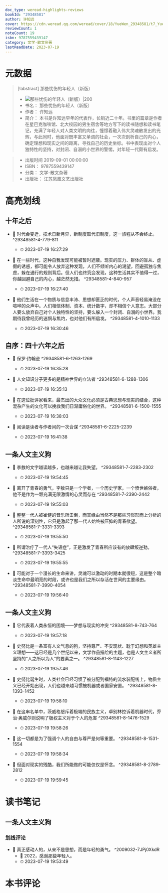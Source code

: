 ```yaml
---
doc_type: weread-highlights-reviews
bookId: "29348581"
author: 许知远
cover: https://cdn.weread.qq.com/weread/cover/18/YueWen_29348581/t7_YueWen_29348581.jpg
reviewCount: 1
noteCount: 19
isbn: 9787559439147
category: 文学-散文杂著
lastReadDate: 2023-07-19
---
```

# 元数据
> [!abstract] 那些忧伤的年轻人（新版）
> - ![ 那些忧伤的年轻人（新版）|200](https://cdn.weread.qq.com/weread/cover/18/YueWen_29348581/t7_YueWen_29348581.jpg)
> - 书名： 那些忧伤的年轻人（新版）
> - 作者： 许知远
> - 简介：     本书是许知远早年的代表作，长销近二十年。书里的篇章是作者在星巴克咖啡馆、北大校园的男生宿舍等地方写下的读书随想和读书笔记，充满了年轻人对人类文明的向往，憧憬着融入伟大灵魂散发出的光辉，与此同时，他面对既丰富又单调的社会，一次次剖析自己的内心，确定理想和现实之间的距离，寻找自己的历史坐标。书中表现出对个人独特性的坚持，对封闭、自溺的小世界的警惕，对年轻一代颇有启发。

> - 出版时间 2019-09-01 00:00:00
> - ISBN： 9787559439147
> - 分类： 文学-散文杂著
> - 出版社： 江苏凤凰文艺出版社

# 高亮划线

## 十年之后


- 📌 时代会变迁，技术日新月异，新制度取代旧制度，这一旅程从不会终止。 ^29348581-4-779-811
    - ⏱ 2023-07-19 16:27:29 

- 📌 在一些时代，这种自我发现可能被暂时遮蔽。现实的压力、群体的盲从、虚假的诱惑，都可能令人放弃这种发现，人们不倾听内心的渴望，回避孤独与焦虑，躲在通行的规则背后。但人们也终究会发现，这种生活其实不值得一过，你越回避自己的内心，越茫然无措。 ^29348581-4-840-957
    - ⏱ 2023-07-19 16:27:40 

- 📌 他们生活在一个物质与信息丰沛、思想却匮乏的时代，个人声音轻易淹没在喧哗的众声中。人们相信体制、资本、统计数字，却不相信个人意志。大部分人要么放弃自己对个人独特性的坚持，要么躲入一个封闭、自溺的小世界。我期待我曾经历的迷惘与焦灼，也对他们有所启发。 ^29348581-4-1010-1133
    - ⏱ 2023-07-19 16:30:46 
## 自序：四十六年之后


- 📌 保罗·约翰逊 ^29348581-6-1263-1269
    - ⏱ 2023-07-19 16:35:28 

- 📌 人文知识分子更多的是精神世界的立法者 ^29348581-6-1288-1306
    - ⏱ 2023-07-19 16:35:13 

- 📌 在这位批评家看来，最杰出的大众文化必须是古典思想与现实的结合，这种混杂产生的文化可以挽救我们日渐庸俗化的世界。 ^29348581-6-1500-1555
    - ⏱ 2023-07-19 16:38:03 

- 📌 阅读是读者与作者间的一次合谋 ^29348581-6-2225-2239
    - ⏱ 2023-07-19 16:41:38 
## 一条人文主义狗

 

- 📌 李敖的文字越读越多，也越来越让我失望。 ^29348581-7-2283-2302
    - ⏱ 2023-07-19 19:54:45 

- 📌 离开了青春的勇气，李敖只是一个学者，一个历史学家，一个愤世嫉俗者，他不是作为一颗充满无限激情的心灵而存在 ^29348581-7-2390-2442
    - ⏱ 2023-07-19 19:55:03 

- 📌 整整一代人被崔健的音乐所击倒，而其缘由当然不是那些习惯形而上分析的人所说的深刻性，它只是激起了那一代人始终被压抑的青春欲望。 ^29348581-7-3331-3393
    - ⏱ 2023-07-19 19:55:50 

- 📌 所谓治疗了一代人“失语症”，正是激发了青春所应该有的放肆叛逆劲。 ^29348581-7-3393-3425
    - ⏱ 2023-07-19 19:55:55 

- 📌 可能对于一个漫长的生命来讲，灵魂可以激动的时期本就很短，这是整个暗淡生命中最明亮的时段，或许也是我们之所以存活在世间的主要缘由。 ^29348581-7-3990-4054
    - ⏱ 2023-07-19 19:56:40 
## 一条人文主义狗


- 📌 它代表着人类永恒的困境——梦想与现实的冲突 ^29348581-8-743-764
    - ⏱ 2023-07-19 19:57:18 

- 📌 史努比是一条富有人文气息的狗，坚持尊严、不安现状、耽于幻想和英雄主义理想——这已经是几个世纪以来，文学作品描绘的主题，也是人文主义者所坚持的“人之所以为人”的要素之一。 ^29348581-8-1143-1227
    - ⏱ 2023-07-19 19:57:46 

- 📌 史努比诞生时，人类社会已经习惯了被分配到福特的流水装配线上，物质主义已经开始出现，人们也越来越习惯被机器或者国家安置。 ^29348581-8-1393-1452
    - ⏱ 2023-07-19 19:58:10 

- 📌 在这串名单中，茨威格怒斥着极端的民族主义，卓别林控诉着机器时代，乔治·奥威尔则说明了极权主义对于个人的危害 ^29348581-8-1476-1529
    - ⏱ 2023-07-19 19:58:26 

- 📌 这一切都是为了强调个人的自由与尊严是何等重要。 ^29348581-8-1531-1554
    - ⏱ 2023-07-19 19:58:34 

- 📌 但面对现实的残酷，我们所能做的可能仅仅是怀念。 ^29348581-8-2789-2812
    - ⏱ 2023-07-19 19:59:45 
# 读书笔记

## 一条人文主义狗

### 划线评论
- 📌 真正感动人的，从来不是思想，而是年轻的勇气。  ^2009032-7JPj0XkdR
    - 💭 2022，感谢那些年轻人。
    - ⏱ 2023-07-19 19:53:49
   
# 本书评论
